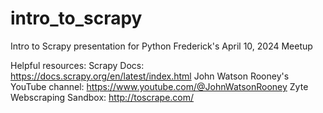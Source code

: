 # intro_to_scrapy
Intro to Scrapy presentation for Python Frederick's April 10, 2024 Meetup


Helpful resources:
  Scrapy Docs: https://docs.scrapy.org/en/latest/index.html
  John Watson Rooney's YouTube channel: https://www.youtube.com/@JohnWatsonRooney
  Zyte Webscraping Sandbox: http://toscrape.com/
